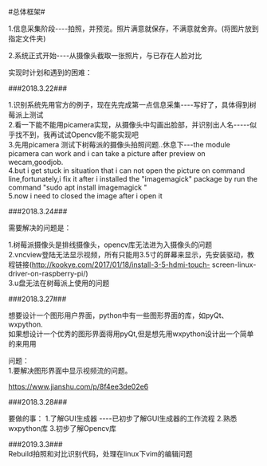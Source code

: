 #总体框架#

1.信息采集阶段----拍照，并预览。照片满意就保存，不满意就舍弃。(将图片放到指定文件夹)

2.系统正式开始----从摄像头截取一张照片，与已存在人脸对比


实现时计划和遇到的困难：

###2018.3.22###  

1.识别系统先用官方的例子，现在先完成第一点信息采集----写好了，具体得到树莓派上测试  
2.看一下能不能用picamera实现，从摄像头中勾画出脸部，并识别出人名-----似乎找不到，我再试试Opencv能不能实现吧  
3.先用picamera 测试下树莓派的摄像头拍照问题..休息下---the module picamera can work and i can take a picture after preview on wecam,goodjob.  
4.but i get stuck in situation that i can not open the picture on command line,fortunately,i fix it after i installed the "imagemagick" package by run the command "sudo apt install imagemagick "  
5.now i need to closed the image after i open it  

###2018.3.24###  

需要解决的问题是：  

1.树莓派摄像头是排线摄像头，opencv库无法进为入摄像头的问题  
2.vncview登陆无法显示视频，所有只能用3.5寸的屏幕来显示，先安装驱动，教程链接(http://kookye.com/2017/01/18/install-3-5-hdmi-touch-
screen-linux-driver-on-raspberry-pi/)  
3.u盘无法在树莓派上使用的问题  


###2018.3.27###  

想要设计一个图形用户界面，python中有一些图形界面的库，如pyQt、wxpython.  
如果想设计一个优秀的图形界面得用pyQt,但是想先用wxpython设计出一个简单的来用用  

问题：  
1.要解决图形界面中显示视频流的问题。  

https://www.jianshu.com/p/8f4ee3de02e6  


###2018.3.28###  

要做的事：
1.了解GUI生成器    ----已初步了解GUI生成器的工作流程
2.熟悉wxpython库
3.初步了解Opencv库


###2019.3.3###  
Rebuild拍照和对比识别代码，处理在linux下vim的编辑问题

